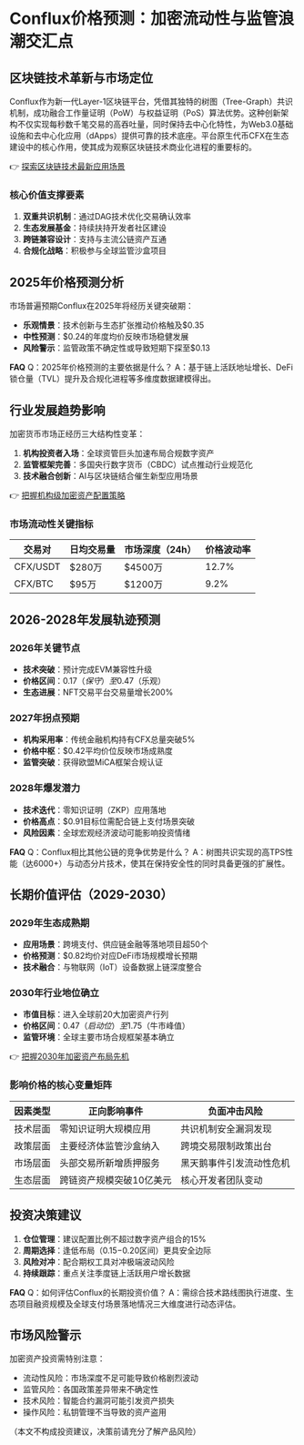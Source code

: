 # Conflux价格预测：加密流动性与监管浪潮交汇点

## 区块链技术革新与市场定位
Conflux作为新一代Layer-1区块链平台，凭借其独特的树图（Tree-Graph）共识机制，成功融合工作量证明（PoW）与权益证明（PoS）算法优势。这种创新架构不仅实现每秒数千笔交易的高吞吐量，同时保持去中心化特性，为Web3.0基础设施和去中心化应用（dApps）提供可靠的技术底座。平台原生代币CFX在生态建设中的核心作用，使其成为观察区块链技术商业化进程的重要标的。

👉 [探索区块链技术最新应用场景](https://bit.ly/okx_welcome)

### 核心价值支撑要素
1. **双重共识机制**：通过DAG技术优化交易确认效率
2. **生态发展基金**：持续扶持开发者社区建设
3. **跨链兼容设计**：支持与主流公链资产互通
4. **合规化战略**：积极参与全球监管沙盒项目

## 2025年价格预测分析
市场普遍预期Conflux在2025年将经历关键突破期：
- **乐观情景**：技术创新与生态扩张推动价格触及$0.35
- **中性预测**：$0.24的年度均价反映市场稳健发展
- **风险警示**：监管政策不确定性或导致短期下探至$0.13

**FAQ**
Q：2025年价格预测的主要依据是什么？
A：基于链上活跃地址增长、DeFi锁仓量（TVL）提升及合规化进程等多维度数据建模得出。

## 行业发展趋势影响
加密货币市场正经历三大结构性变革：
1. **机构投资者入场**：全球资管巨头加速布局合规数字资产
2. **监管框架完善**：多国央行数字货币（CBDC）试点推动行业规范化
3. **技术融合创新**：AI与区块链结合催生新型应用场景

👉 [把握机构级加密资产配置策略](https://bit.ly/okx_welcome)

### 市场流动性关键指标
| 交易对       | 日均交易量 | 市场深度（24h） | 价格波动率 |
|--------------|------------|------------------|------------|
| CFX/USDT     | $280万     | $4500万          | 12.7%      |
| CFX/BTC      | $95万      | $1200万          | 9.2%       |

## 2026-2028年发展轨迹预测
### 2026年关键节点
- **技术突破**：预计完成EVM兼容性升级
- **价格区间**：$0.17（保守）至$0.47（乐观）
- **生态进展**：NFT交易平台交易量增长200%

### 2027年拐点预期
- **机构采用率**：传统金融机构持有CFX总量突破5%
- **价格中枢**：$0.42平均价位反映市场成熟度
- **监管突破**：获得欧盟MiCA框架合规认证

### 2028年爆发潜力
- **技术迭代**：零知识证明（ZKP）应用落地
- **价格高点**：$0.91目标位需配合链上支付场景突破
- **风险因素**：全球宏观经济波动可能影响投资情绪

**FAQ**
Q：Conflux相比其他公链的竞争优势是什么？
A：树图共识实现的高TPS性能（达6000+）与动态分片技术，使其在保持安全性的同时具备更强的扩展性。

## 长期价值评估（2029-2030）
### 2029年生态成熟期
- **应用场景**：跨境支付、供应链金融等落地项目超50个
- **价格预测**：$0.82均价对应DeFi市场规模增长预期
- **技术融合**：与物联网（IoT）设备数据上链深度整合

### 2030年行业地位确立
- **市值目标**：进入全球前20大加密资产行列
- **价格区间**：$0.47（启动位）至$1.75（牛市峰值）
- **监管环境**：全球主要市场合规框架基本确立

👉 [把握2030年加密资产布局先机](https://bit.ly/okx_welcome)

### 影响价格的核心变量矩阵
| 因素类型     | 正向影响事件                   | 负面冲击风险               |
|--------------|--------------------------------|--------------------------|
| 技术层面     | 零知识证明大规模应用           | 共识机制安全漏洞发现     |
| 政策层面     | 主要经济体监管沙盒纳入         | 跨境交易限制政策出台     |
| 市场层面     | 头部交易所新增质押服务         | 黑天鹅事件引发流动性危机 |
| 生态层面     | 跨链资产规模突破10亿美元       | 核心开发者团队变动       |

## 投资决策建议
1. **仓位管理**：建议配置比例不超过数字资产组合的15%
2. **周期选择**：逢低布局（$0.15-$0.20区间）更具安全边际
3. **风险对冲**：配合期权工具对冲极端波动风险
4. **持续跟踪**：重点关注季度链上活跃用户增长数据

**FAQ**
Q：如何评估Conflux的长期投资价值？
A：需综合技术路线图执行进度、生态项目融资规模及全球支付场景落地情况三大维度进行动态评估。

## 市场风险警示
加密资产投资需特别注意：
- 流动性风险：市场深度不足可能导致价格剧烈波动
- 监管风险：各国政策差异带来不确定性
- 技术风险：智能合约漏洞可能引发资产损失
- 操作风险：私钥管理不当导致的资产盗用

（本文不构成投资建议，决策前请充分了解产品风险）